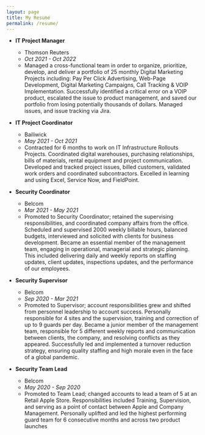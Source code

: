 ```yaml
---
layout: page
title: My Resume
permalink: /resume/
---
```


 - **IT Project Manager**
   - Thomson Reuters
   - *Oct 2021 - Oct 2022*
   - Managed a cross-functional team in order to organize, prioritize, develop, and deliver a portfolio of 25
    monthly Digital Marketing Projects including: Pay Per Click Advertising, Web-Page Development,
    Digital Marketing Campaigns, Call Tracking & VOIP Implementation. Successfully identified a critical
    error on a VOIP product, escalated the issue to product management, and saved our portfolio from losing
    potentially thousands of dollars. Managed issues, and issue tracking via Jira.
    
   
 - **IT Project Coordinator**
   - Bailiwick
   - *May 2021 - Oct 2021*
   - Contracted for 6 months to work on IT Infrastructure Rollouts Projects. Coordinated digital
    warehouses, purchasing relationships, bills of materials, rental equipment and project
    communication. Developed and tracked project issues, billed customers, validated work orders
    and coordinated subcontractors. Excelled in learning and using Excel, Service Now, and
    FieldPoint.


- **Security Coordinator**
  - Belcom
  - *Mar 2021 - May 2021*
  - Promoted to Security Coordinator; retained the supervising responsibilities, and coordinated company
    affairs from the office. Scheduled and supervised 2000 weekly billable hours, balanced budgets,
    interviewed and solicited with clients for business development. Became an essential member of the
    management team, engaging in operational, managerial and strategic planning. This included delivering
    daily and weekly reports on staffing updates, client updates, inspections updates, and the performance of
    our employees.
   
   
- **Security Supervisor**
  - Belcom
  - *Sep 2020 - Mar 2021*
  - Promoted to Supervisor; account responsibilities grew and shifted from personnel leadership to account
    success. Personally responsible for 4 sites and the supervision, training and correction of up to 9 guards
    per day. Became a junior member of the management team, responsible for 5 different weekly reports and
    communication between clients, the company, and resolving conflicts as they appeared. Successfully led
    and implemented a turnover reduction strategy, ensuring quality staffing and high morale even in the face
    of a global pandemic.
    
    
- **Security Team Lead**
  - Belcom
  - *May 2020 - Sep 2020*
  - Promoted to Team Lead; changed accounts to lead a team of 5 at an Retail Apple Store. Responsibilities
    included Training, Supervision, and serving as a point of contact between Apple and Company
    Management. Personally uplifted and led the highest performing guard team for 6 consecutive months and
    across two product launches
    
    
